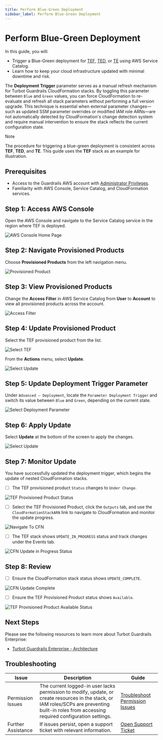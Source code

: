 ```yaml
---
title: Perform Blue-Green Deployment
sidebar_label: Perform Blue-Green Deployment
---
```


# Perform Blue-Green Deployment

In this guide, you will:

- Trigger a Blue-Green deployment for [TEF](https://turbot.com/guardrails/docs/reference/glossary#turbot-guardrails-enterprise-foundation-tef), [TED](https://turbot.com/guardrails/docs/reference/glossary#turbot-guardrails-enterprise-database-ted), or [TE](https://turbot.com/guardrails/docs/reference/glossary#turbot-guardrails-enterprise-te) using AWS Service Catalog.
- Learn how to keep your cloud infrastructure updated with minimal downtime and risk.

The **Deployment Trigger** parameter serves as a manual refresh mechanism for Turbot Guardrails CloudFormation stacks. By toggling this parameter between `Blue` and `Green` values, you can force CloudFormation to re-evaluate and refresh all stack parameters without performing a full version upgrade. This technique is essential when external parameter changes—such as updated SSM parameter overrides or modified IAM role ARNs—are not automatically detected by CloudFormation's change detection system and require manual intervention to ensure the stack reflects the current configuration state.

> [!NOTE]
> The procedure for triggering a blue-green deployment is consistent across **TEF**, **TED**, and **TE**. This guide uses the **TEF** stack as an example for illustration.

## Prerequisites

- Access to the Guardrails AWS account with [Administrator Privileges](/guardrails/docs/enterprise/FAQ/admin-permissions).
- Familiarity with AWS Console, Service Catalog, and CloudFormation services.

## Step 1: Access AWS Console

Open the AWS Console and navigate to the Service Catalog service in the region where TEF is deployed.

![AWS Console Home Page](./aws-console-service-catalog.png)

## Step 2: Navigate Provisioned Products

Choose **Provisioned Products** from the left navigation menu.

![Provisioned Product](./aws-service-catalog-select-provisioned-products.png)

## Step 3: View Provisioned Products

Change the **Access Filter** in AWS Service Catalog from **User** to **Account** to view all provisioned products across the account.

![Access Filter](./aws-service-catalog-access-filter.png)

## Step 4: Update Provisioned Product

Select the TEF provisioned product from the list.

![Select TEF](./aws-service-catalog-select-tef.png)

From the **Actions** menu, select **Update**.

![Select Update](./aws-service-catalog-actions-update.png)

## Step 5: Update Deployment Trigger Parameter

Under `Advanced – Deployment`, locate the `Parameter Deployment Trigger` and switch its value between `Blue` and `Green`, depending on the current state.

![Select Deployment Parameter](./aws-service-catalog-select-deployment-trigger.png)

## Step 6: Apply Update

Select **Update** at the bottom of the screen to apply the changes.

![Select Update](./aws-service-catalog-select-update.png)

## Step 7: Monitor Update

You have successfully updated the deployment trigger, which begins the update of nested CloudFormation stacks.

- [ ] The TEF provisioned product `Status` changes to `Under Change`.

![TEF Provisioned Product Status](./aws-service-catalog-tef-under-change.png)

- [ ] Select the TEF Provisioned Product, click the `Outputs` tab, and use the `CloudFormationStackARN` link to navigate to CloudFormation and monitor the update progress.

![Navigate To CFN](./aws-service-catalog-navigate-cfn.png)

- [ ] The TEF stack shows `UPDATE_IN_PROGRESS` status and track changes under the Events tab.

![CFN Update in Progress Status](./aws-cfn-update-in-progress.png)

## Step 8: Review

- [ ] Ensure the CloudFormation stack status shows `UPDATE_COMPLETE`.

![CFN Update Complete](./aws-cfn-update-complete.png)

- [ ] Ensure the TEF Provisioned Product status shows `Available`.

![TEF Provisioned Product Available Status](./aws-service-catalog-tef-available.png)

## Next Steps

Please see the following resources to learn more about Turbot Guardrails Enterprise:

- [Turbot Guardrails Enterprise - Architecture](/guardrails/docs/enterprise/architecture)

## Troubleshooting

| Issue | Description | Guide |
|-------|-------------|-------|
| Permission Issues | The current logged-in user lacks permission to modify, update, or create resources in the stack, or IAM roles/SCPs are preventing built-in roles from accessing required configuration settings. | [Troubleshoot Permission Issues](guides/hosting-guardrails/installation/pre-installation/admin-permissions) |
| Further Assistance | If issues persist, open a support ticket with relevant information. | [Open Support Ticket](https://support.turbot.com) |
